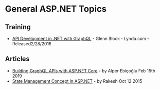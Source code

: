 # General ASP.NET Topics 

## Training  
- [API Development in .NET with GraphQL](https://www.lynda.com/NET-tutorials/API-Development-NET-GraphQL/664823-2.html) - Glenn Block - Lynda.com - Released2/28/2018

## Articles  
- [Building GraphQL APIs with ASP.NET Core](https://medium.com/volosoft/building-graphql-apis-with-asp-net-core-419b32a5305b) - by Alper Ebiçoğlu Feb 15th 2019
- [State Management Concept In ASP.NET](https://www.c-sharpcorner.com/UploadFile/b926a6/state-management-concept-in-Asp-Net/) - by Rakesh Oct 12 2015
